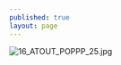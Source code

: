 ```yaml
---
published: true
layout: page
---
```

![16_ATOUT_POPPP_25.jpg]({{site.baseurl}}/data/images/16/atouts/16_ATOUT_POPPP_25.jpg)
